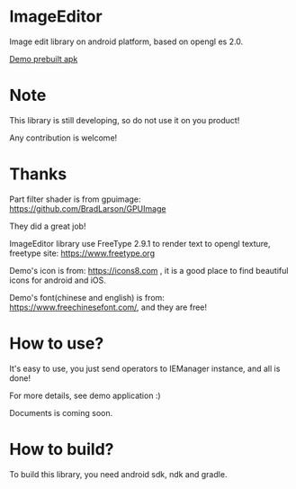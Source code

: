 # ImageEditor
Image edit library on android platform, based on opengl es 2.0.

[Demo prebuilt apk](https://github.com/CreateChance/ImageEditor/raw/master/bin/ImageEditorDemo.apk)
# Note
This library is still developing, so do not use it on you product! 

Any contribution is welcome!
# Thanks
Part filter shader is from gpuimage: https://github.com/BradLarson/GPUImage

They did a great job!

ImageEditor library use FreeType 2.9.1 to render text to opengl texture, freetype site: https://www.freetype.org

Demo's icon is from: https://icons8.com , it is a good place to find beautiful icons for android and iOS.

Demo's font(chinese and english) is from: https://www.freechinesefont.com/, and they are free!
# How to use?
It's easy to use, you just send operators to IEManager instance, and all is done!

For more details, see demo application :) 

Documents is coming soon.
# How to build?
To build this library, you need android sdk, ndk and gradle.

